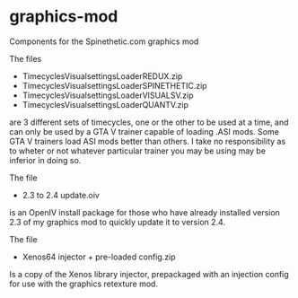 # graphics-mod
Components for the Spinethetic.com graphics mod

The files
  - TimecyclesVisualsettingsLoaderREDUX.zip
  - TimecyclesVisualsettingsLoaderSPINETHETIC.zip
  - TimecyclesVisualsettingsLoaderVISUALSV.zip
  - TimecyclesVisualsettingsLoaderQUANTV.zip

are 3 different sets of timecycles, one or the other to be used at a time, and can only be used by a GTA V trainer capable of loading .ASI mods. Some GTA V trainers load ASI mods better than others. I take no responsibility as to wheter or not whatever particular trainer you may be using may be inferior in doing so.

The file
  - 2.3 to 2.4 update.oiv
  
is an OpenIV install package for those who have already installed version 2.3 of my graphics mod to quickly update it to version 2.4.

The file
  - Xenos64 injector + pre-loaded config.zip
  
Is a copy of the Xenos library injector, prepackaged with an injection config for use with the graphics retexture mod.
